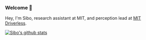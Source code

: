 ### Welcome 👋

Hey, I'm Sibo, research assistant at MIT, and perception lead at [MIT Driverless](https://driverless.mit.edu/).

[![Sibo's github stats](https://github-readme-stats.vercel.app/api?username=sibozhu&count_private=true&show_icons=true&theme=synthwave)](https://github.com/sibozhu/github-readme-stats)
